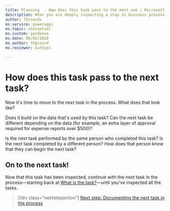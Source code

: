 ```yaml
---
title: Planning  - How does this task pass to the next one | Microsoft Docs
description: When you are deeply inspecting a step in business process you want to automate by using Power Apps, the last question is how does this step end and the next step begin?
author: TGrounds
ms.service: powerapps
ms.topic: conceptual
ms.custom: guidance
ms.date: 06/02/2020
ms.author: thground
ms.reviewer: kathyos

---
```


# How does this task pass to the next task?

Now it's time to move to the next task in the process. What does that look
like?

Does it build on the data that's used by this task? Can the next task be different
depending on the data (for example, an extra layer of approval required for
expense reports over \$500)?

Is the next task performed by the same person who completed this task? Is the
next task completed by a different person? How does that person know that they
can begin the next task?

## On to the next task!

Now that this task has been inspected, continue with the next task in the
process&mdash;starting back at [What is the task?](what-is-task.md)&mdash;until you've inspected all the tasks.

> [!div class="nextstepaction"]
> [Next step: Documenting the next task in the process](what-is-task.md)
